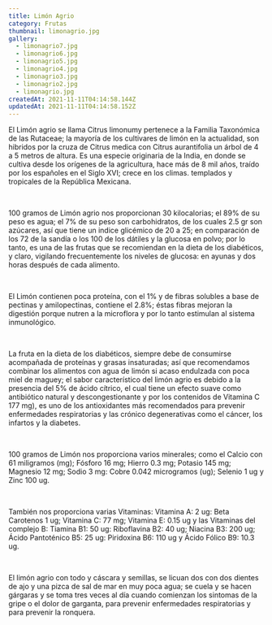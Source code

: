 ```yaml
---
title: Limón Agrio
category: Frutas
thumbnail: limonagrio.jpg
gallery:
  - limonagrio7.jpg
  - limonagrio6.jpg
  - limonagrio5.jpg
  - limonagrio4.jpg
  - limonagrio3.jpg
  - limonagrio2.jpg
  - limonagrio.jpg
createdAt: 2021-11-11T04:14:58.144Z
updatedAt: 2021-11-11T04:14:58.152Z
---
```

El Limón agrio se llama Citrus limonumy pertenece a la Familia Taxonómica de las Rutaceae; la mayoría de los cultivares de limón en la actualidad, son hibridos por la cruza de Citrus medica con Citrus aurantifolia un árbol de 4 a 5 metros de altura. Es una especie originaria de la India, en donde se cultiva desde los orígenes de la agricultura, hace más de 8 mil años, traído por los españoles en el Siglo XVI; crece en los climas. templados y tropicales de la República Mexicana.

<br/>

100 gramos de Limón agrio nos proporcionan 30 kilocalorias; el 89% de su peso es agua; el 7% de su peso son carbohidratos, de los cuales 2.5 gr son azúcares, así que tiene un indice glicémico de 20 a 25; en comparación de los 72 de la sandía o los 100 de los dátiles y la glucosa en polvo; por lo tanto, es una de las frutas que se recomiendan en la dieta de los diabéticos, y claro, vigilando frecuentemente los niveles de glucosa: en ayunas y dos horas después de cada alimento.

<br/>

El Limón contienen poca proteína, con el 1% y de fibras solubles a base de pectinas y amilopectinas, contiene el 2.8%; éstas fibras mejoran la digestión porque nutren a la microflora y por lo tanto estimulan al sistema inmunológico.

<br/>

La fruta en la dieta de los diabéticos, siempre debe de consumirse acompañada de proteínas y grasas insaturadas; así que recomendamos combinar los alimentos con agua de limón si acaso endulzada con poca miel de maguey; el sabor característico del limón agrio es debido a la presencia del 5% de ácido cítrico, el cual tiene un efecto suave como antibiótico natural y descongestionante y por los contenidos de Vitamina C 177 mg), es uno de los antioxidantes más recomendados para prevenir enfermedades respiratorias y las crónico degenerativas como el cáncer, los infartos y la diabetes.

<br/>

100 gramos de Limón nos proporciona varios minerales; como el Calcio con 61 miligramos (mg); Fósforo 16 mg; Hierro 0.3 mg; Potasio 145 mg; Magnesio 12 mg; Sodio 3 mg: Cobre 0.042 microgramos (ug); Selenio 1 ug y Zinc 100 ug.

<br/>

También nos proporciona varias Vitaminas: Vitamina A: 2 ug: Beta Carotenos 1 ug; Vitamina C: 77 mg; Vitamina E: 0.15 ug y las Vitaminas del complejo B: Tiamina B1: 50 ug: Riboflavina B2: 40 ug; Niacina B3: 200 ug; Ácido Pantoténico B5: 25 ug: Piridoxina B6: 110 ug y Ácido Fólico B9: 10.3 ug.

<br/>

El limón agrio con todo y cáscara y semillas, se licuan dos con dos dientes de ajo y una pizca de sal de mar en muy poca agua; se cuela y se hacen gárgaras y se toma tres veces al día cuando comienzan los sintomas de la gripe o el dolor de garganta, para prevenir enfermedades respiratorias y para prevenir la ronquera.